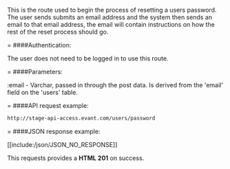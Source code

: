 <!-- --- title: POST /users/password -->

This is the route used to begin the process of resetting a users password. The user sends submits an email address and the system then sends an email to that email address, the email will contain instructions on how the rest of the reset process should go.

=
####Authentication:

The user does not need to be logged in to use this route.

=
####Parameters:

:email - Varchar, passed in through the post data. Is derived from the 'email' field on the 'users' table. 

=
####API request example:
```html
http://stage-api-access.evant.com/users/password
```

=
####JSON response example:

[[include:/json/JSON_NO_RESPONSE]]

This requests provides a <strong>HTML 201</strong> on success.